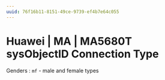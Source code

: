 ```yaml
---
uuid: 76f16b11-8151-49ce-9739-ef4b7e64c055
---
```

# Huawei | MA | MA5680T sysObjectID Connection Type

Genders
: `mf` - male and female types
